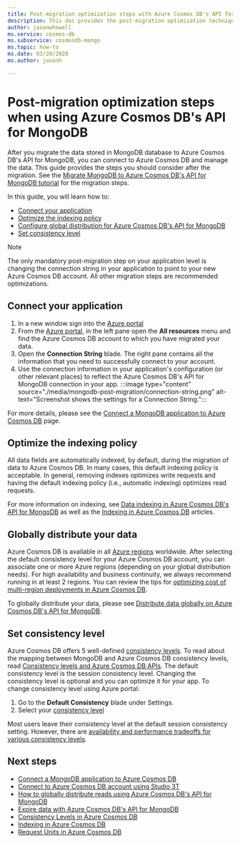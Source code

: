 ```yaml
---
title: Post-migration optimization steps with Azure Cosmos DB's API for MongoDB 
description: This doc provides the post-migration optimization techniques from MongoDB to Azure Cosmos DB's APi for Mongo DB.
author: jasonwhowell
ms.service: cosmos-db
ms.subservice: cosmosdb-mongo
ms.topic: how-to
ms.date: 03/20/2020
ms.author: jasonh

---
```


# Post-migration optimization steps when using Azure Cosmos DB's API for MongoDB

After you migrate the data stored in MongoDB database to Azure Cosmos DB's API for MongoDB, you can connect to Azure Cosmos DB and manage the data. This guide provides the steps you should consider after the migration. See the [Migrate MongoDB to Azure Cosmos DB's API for MongoDB tutorial](../dms/tutorial-mongodb-cosmos-db.md) for the migration steps.

In this guide, you will learn how to:

- [Connect your application](#connect-your-application)
- [Optimize the indexing policy](#optimize-the-indexing-policy)
- [Configure global distribution for Azure Cosmos DB's API for MongoDB](#globally-distribute-your-data)
- [Set consistency level](#set-consistency-level)

> [!NOTE]
> The only mandatory post-migration step on your application level is changing the connection string in your application to point to your new Azure Cosmos DB account. All other migration steps are recommended optimizations.
>

## Connect your application

1. In a new window sign into the [Azure portal](https://www.portal.azure.com/)
2. From the [Azure portal](https://www.portal.azure.com/), in the left pane open the **All resources** menu and find  the Azure Cosmos DB account to which you have migrated your data.
3. Open the **Connection String** blade. The right pane contains all the information that you need to successfully connect to your account.
4. Use the connection information in your application's configuration (or other relevant places) to reflect the Azure Cosmos DB's API for MongoDB connection in your app.
:::image type="content" source="./media/mongodb-post-migration/connection-string.png" alt-text="Screenshot shows the settings for a Connection String.":::

For more details, please see the [Connect a MongoDB application to Azure Cosmos DB](connect-mongodb-account.md) page.

## Optimize the indexing policy

All data fields are automatically indexed, by default, during the migration of data to Azure Cosmos DB. In many cases, this default indexing policy is acceptable. In general, removing indexes optimizes write requests and having the default indexing policy (i.e., automatic indexing) optimizes read requests.

For more information on indexing, see [Data indexing in Azure Cosmos DB's API for MongoDB](mongodb-indexing.md) as well as the [Indexing in Azure Cosmos DB](index-overview.md) articles.

## Globally distribute your data

Azure Cosmos DB is available in all [Azure regions](https://azure.microsoft.com/regions/#services) worldwide. After selecting the default consistency level for your Azure Cosmos DB account, you can associate one or more Azure regions (depending on your global distribution needs). For high availability and business continuity, we always recommend running in at least 2 regions. You can review the tips for [optimizing cost of multi-region deployments in Azure Cosmos DB](optimize-cost-regions.md).

To globally distribute your data, please see [Distribute data globally on Azure Cosmos DB's API for MongoDB](tutorial-global-distribution-mongodb.md).

## Set consistency level

Azure Cosmos DB offers 5 well-defined [consistency levels](consistency-levels.md). To read about the mapping between MongoDB and Azure Cosmos DB consistency levels, read [Consistency levels and Azure Cosmos DB APIs](consistency-levels-across-apis.md). The default consistency level is the session consistency level. Changing the consistency level is optional and you can optimize it for your app. To change consistency level using Azure portal:

1. Go to the **Default Consistency** blade under Settings.
2. Select your [consistency level](consistency-levels.md)

Most users leave their consistency level at the default session consistency setting. However, there are [availability and performance tradeoffs for various consistency levels](consistency-levels-tradeoffs.md).

## Next steps

* [Connect a MongoDB application to Azure Cosmos DB](connect-mongodb-account.md)
* [Connect to Azure Cosmos DB account using Studio 3T](mongodb-mongochef.md)
* [How to globally distribute reads using Azure Cosmos DB's API for MongoDB](mongodb-readpreference.md)
* [Expire data with Azure Cosmos DB's API for MongoDB](mongodb-time-to-live.md)
* [Consistency Levels in Azure Cosmos DB](consistency-levels.md)
* [Indexing in Azure Cosmos DB](index-overview.md)
* [Request Units in Azure Cosmos DB](request-units.md)
